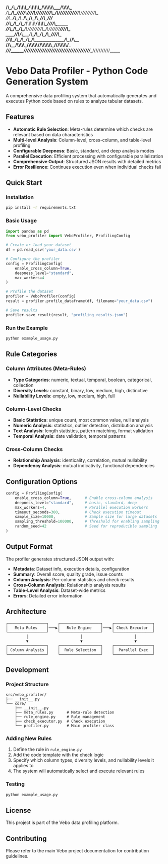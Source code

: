 __/\\\________/\\\__/\\\\\\\\\\\__/\\\\\\\\\\\\\____/\\\\\\\\\\\\\\\_____/\\\\\\\\\\\___        
 _\/\\\_______\/\\\_\/////\\\///__\/\\\/////////\\\_\/\\\///////////____/\\\/////////\\\_       
  _\//\\\______/\\\______\/\\\_____\/\\\_______\/\\\_\/\\\______________\//\\\______\///__      
   __\//\\\____/\\\_______\/\\\_____\/\\\\\\\\\\\\\\__\/\\\\\\\\\\\_______\////\\\_________     
    ___\//\\\__/\\\________\/\\\_____\/\\\/////////\\\_\/\\\///////___________\////\\\______    
     ____\//\\\/\\\_________\/\\\_____\/\\\_______\/\\\_\/\\\_____________________\////\\\___   
      _____\//\\\\\__________\/\\\_____\/\\\_______\/\\\_\/\\\______________/\\\______\//\\\__  
       ______\//\\\________/\\\\\\\\\\\_\/\\\\\\\\\\\\\/__\/\\\\\\\\\\\\\\\_\///\\\\\\\\\\\/___ 
        _______\///________\///////////__\/////////////____\///////////////____\///////////_____


# Vebo Data Profiler - Python Code Generation System

A comprehensive data profiling system that automatically generates and executes Python code based on rules to analyze tabular datasets.

## Features

- **Automatic Rule Selection**: Meta-rules determine which checks are relevant based on data characteristics
- **Multi-level Analysis**: Column-level, cross-column, and table-level profiling
- **Configurable Deepness**: Basic, standard, and deep analysis modes
- **Parallel Execution**: Efficient processing with configurable parallelization
- **Comprehensive Output**: Structured JSON results with detailed metrics
- **Error Resilience**: Continues execution even when individual checks fail

## Quick Start

### Installation

```bash
pip install -r requirements.txt
```

### Basic Usage

```python
import pandas as pd
from vebo_profiler import VeboProfiler, ProfilingConfig

# Create or load your dataset
df = pd.read_csv('your_data.csv')

# Configure the profiler
config = ProfilingConfig(
    enable_cross_column=True,
    deepness_level="standard",
    max_workers=4
)

# Profile the dataset
profiler = VeboProfiler(config)
result = profiler.profile_dataframe(df, filename="your_data.csv")

# Save results
profiler.save_result(result, "profiling_results.json")
```

### Run the Example

```bash
python example_usage.py
```

## Rule Categories

### Column Attributes (Meta-Rules)
- **Type Categories**: numeric, textual, temporal, boolean, categorical, collection
- **Diversity Levels**: constant, binary, low, medium, high, distinctive
- **Nullability Levels**: empty, low, medium, high, full

### Column-Level Checks
- **Basic Statistics**: unique count, most common value, null analysis
- **Numeric Analysis**: statistics, outlier detection, distribution analysis
- **Text Analysis**: length statistics, pattern matching, format validation
- **Temporal Analysis**: date validation, temporal patterns

### Cross-Column Checks
- **Relationship Analysis**: identicality, correlation, mutual nullability
- **Dependency Analysis**: mutual indicativity, functional dependencies

## Configuration Options

```python
config = ProfilingConfig(
    enable_cross_column=True,      # Enable cross-column analysis
    deepness_level="standard",     # basic, standard, deep
    max_workers=4,                 # Parallel execution workers
    timeout_seconds=300,           # Check execution timeout
    sample_size=10000,             # Sample size for large datasets
    sampling_threshold=100000,     # Threshold for enabling sampling
    random_seed=42                 # Seed for reproducible sampling
)
```

## Output Format

The profiler generates structured JSON output with:

- **Metadata**: Dataset info, execution details, configuration
- **Summary**: Overall score, quality grade, issue counts
- **Column Analysis**: Per-column statistics and check results
- **Cross-Column Analysis**: Relationship analysis results
- **Table-Level Analysis**: Dataset-wide metrics
- **Errors**: Detailed error information

## Architecture

```
┌─────────────────┐    ┌──────────────────┐    ┌─────────────────┐
│   Meta Rules    │───▶│   Rule Engine    │───▶│ Check Executor  │
└─────────────────┘    └──────────────────┘    └─────────────────┘
         │                       │                       │
         ▼                       ▼                       ▼
┌─────────────────┐    ┌──────────────────┐    ┌─────────────────┐
│ Column Analysis │    │  Rule Selection  │    │  Parallel Exec  │
└─────────────────┘    └──────────────────┘    └─────────────────┘
```

## Development

### Project Structure

```
src/vebo_profiler/
├── __init__.py
└── core/
    ├── __init__.py
    ├── meta_rules.py      # Meta-rule detection
    ├── rule_engine.py     # Rule management
    ├── check_executor.py  # Check execution
    └── profiler.py        # Main profiler class
```

### Adding New Rules

1. Define the rule in `rule_engine.py`
2. Add the code template with the check logic
3. Specify which column types, diversity levels, and nullability levels it applies to
4. The system will automatically select and execute relevant rules

### Testing

```bash
python example_usage.py
```

## License

This project is part of the Vebo data profiling platform.

## Contributing

Please refer to the main Vebo project documentation for contribution guidelines.